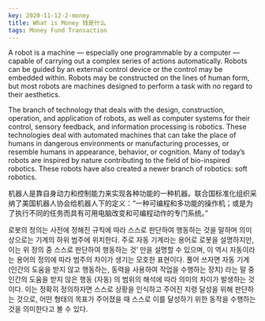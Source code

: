 ```yaml
---
key: 2020-11-12-2-money
title: What is Money 钱是什么
tags: Money Fund Transaction
---
```


A robot is a machine — especially one programmable by a computer — capable of carrying out a complex series of actions automatically. Robots can be guided by an external control device or the control may be embedded within. Robots may be constructed on the lines of human form, but most robots are machines designed to perform a task with no regard to their aesthetics.

The branch of technology that deals with the design, construction, operation, and application of robots, as well as computer systems for their control, sensory feedback, and information processing is robotics. These technologies deal with automated machines that can take the place of humans in dangerous environments or manufacturing processes, or resemble humans in appearance, behavior, or cognition. Many of today’s robots are inspired by nature contributing to the field of bio-inspired robotics. These robots have also created a newer branch of robotics: soft robotics.

机器人是靠自身动力和控制能力来实现各种功能的一种机器。联合国标准化组织采纳了美国机器人协会给机器人下的定义：“一种可编程和多功能的操作机；或是为了执行不同的任务而具有可用电脑改变和可编程动作的专门系统。”

로봇의 정의는 사전에 정해진 규칙에 따라 스스로 판단하여 행동하는 것을 말하며 의미상으로는 기계의 하위 범주에 위치한다. 주로 자동 기계라는 용어로 로봇을 설명하지만, 이는 위 정의 중 스스로 판단하여 행동하는 것’ 만을 설명할 수 있으며, 이 역시 자동이라는 용어의 정의에 따라 범주의 차이가 생기는 모호한 표현이다. 풀어 쓰자면 자동 기계 (인간의 도움을 받지 않고 행동하는, 동력을 사용하여 작업을 수행하는 장치) 라는 말 중 인간의 도움을 받지 않은 행동 (자동) 의 범위의 해석에 따라 의미의 차이가 발생하는 것이다. 이는 정확히 정의하자면 스스로 상황을 인식하고 주어진 지령 달성을 위해 판단하는 것으로, 어떤 형태의 목표가 주어졌을 때 스스로 이를 달성하기 위한 동작을 수행하는 것을 의미한다고 볼 수 있다.

<!--more-->
